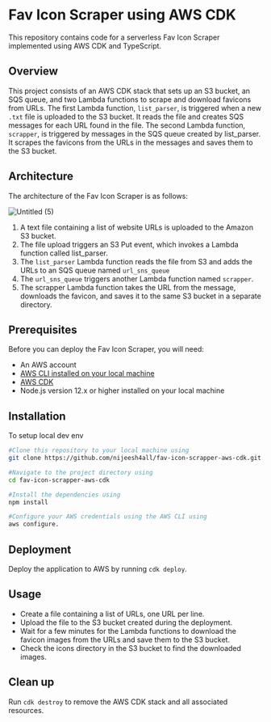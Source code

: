 # Fav Icon Scraper using AWS CDK
This repository contains code for a serverless Fav Icon Scraper implemented using AWS CDK and TypeScript.

## Overview
This project consists of an AWS CDK stack that sets up an S3 bucket, an SQS queue, and two Lambda functions to scrape and download favicons from URLs.
The first Lambda function, `list_parser`, is triggered when a new `.txt` file is uploaded to the S3 bucket. It reads the file and creates SQS messages for each URL found in the file.
The second Lambda function, `scrapper`, is triggered by messages in the SQS queue created by list_parser. It scrapes the favicons from the URLs in the messages and saves them to the S3 bucket.

## Architecture
The architecture of the Fav Icon Scraper is as follows:

![Untitled (5)](https://user-images.githubusercontent.com/14291254/222208403-3ab94855-a35d-4b32-8553-b5160ca37661.jpg)


1. A text file containing a list of website URLs is uploaded to the Amazon S3 bucket.
2. The file upload triggers an S3 Put event, which invokes a Lambda function called list_parser.
3. The `list_parser` Lambda function reads the file from S3 and adds the URLs to an SQS queue named `url_sns_queue` 
4. The `url_sns_queue` triggers another Lambda function named `scrapper`.
5. The scrapper Lambda function takes the URL from the message, downloads the favicon, and saves it to the same S3 bucket in a separate directory.


## Prerequisites
Before you can deploy the Fav Icon Scraper, you will need:
- An AWS account
- [AWS CLI installed on your local machine](https://docs.aws.amazon.com/cli/latest/userguide/getting-started-install.html)
- [AWS CDK](https://towardsthecloud.com/install-aws-cdk)
- Node.js version 12.x or higher installed on your local machine 

## Installation
To setup local dev env
``` bash
#Clone this repository to your local machine using 
git clone https://github.com/nijeesh4all/fav-icon-scrapper-aws-cdk.git.

#Navigate to the project directory using 
cd fav-icon-scrapper-aws-cdk

#Install the dependencies using 
npm install

#Configure your AWS credentials using the AWS CLI using 
aws configure.
```
## Deployment
Deploy the application to AWS by running `cdk deploy`.

## Usage
- Create a file containing a list of URLs, one URL per line.
- Upload the file to the S3 bucket created during the deployment.
- Wait for a few minutes for the Lambda functions to download the favicon images from the URLs and save them to the S3 bucket.
- Check the icons directory in the S3 bucket to find the downloaded images.

## Clean up
Run `cdk destroy` to remove the AWS CDK stack and all associated resources.
